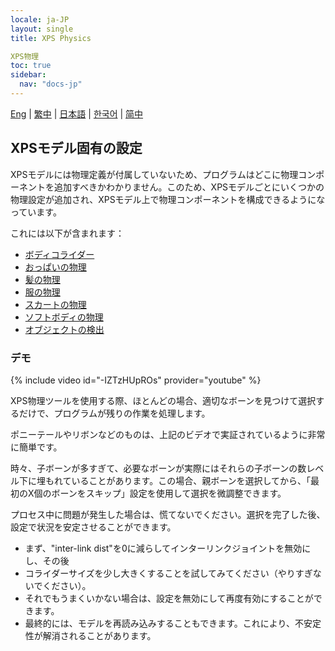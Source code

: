 ```yaml
---
locale: ja-JP
layout: single
title: XPS Physics

XPS物理
toc: true
sidebar:
  nav: "docs-jp"
---
```

[Eng](/dancexr/features/xps_physics) | [繁中](/tw/dancexr/features/xps_physics) | [日本語](/jp/dancexr/features/xps_physics) | [한국어](/kr/dancexr/features/xps_physics) | [简中](/zh/dancexr/features/xps_physics)

## XPSモデル固有の設定
XPSモデルには物理定義が付属していないため、プログラムはどこに物理コンポーネントを追加すべきかわかりません。このため、XPSモデルごとにいくつかの物理設定が追加され、XPSモデル上で物理コンポーネントを構成できるようになっています。

これには以下が含まれます：
* [ボディコライダー](xps_body_colliders.md)
* [おっぱいの物理](xps_boobs.md)
* [髪の物理](xps_hair.md)
* [服の物理](xps_cloth.md)
* [スカートの物理](xps_skirt.md)
* [ソフトボディの物理](xps_softbody.md)
* [オブジェクトの検出](xps_detect.md)

### デモ
{% include video id="-IZTzHUpROs" provider="youtube" %}

XPS物理ツールを使用する際、ほとんどの場合、適切なボーンを見つけて選択するだけで、プログラムが残りの作業を処理します。

ポニーテールやリボンなどのものは、上記のビデオで実証されているように非常に簡単です。

時々、子ボーンが多すぎて、必要なボーンが実際にはそれらの子ボーンの数レベル下に埋もれていることがあります。この場合、親ボーンを選択してから、「最初のX個のボーンをスキップ」設定を使用して選択を微調整できます。

プロセス中に問題が発生した場合は、慌てないでください。選択を完了した後、設定で状況を安定させることができます。
* まず、"inter-link dist"を0に減らしてインターリンクジョイントを無効にし、その後
* コライダーサイズを少し大きくすることを試してみてください（やりすぎないでください）。
* それでもうまくいかない場合は、設定を無効にして再度有効にすることができます。
* 最終的には、モデルを再読み込みすることもできます。これにより、不安定性が解消されることがあります。